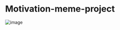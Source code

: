 # Motivation-meme-project
![image](https://github.com/user-attachments/assets/92a12731-ec11-49fa-b97c-f816df348e34)
